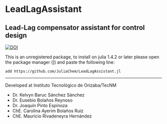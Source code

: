 # LeadLagAssistant
## Lead-Lag compensator assistant for control design

[![DOI](https://zenodo.org/badge/276416389.svg)](https://zenodo.org/badge/latestdoi/276416389)

This is an unregistered package, to install on julia 1.4.2 or later please open the package manager (]) and paste the following line:

``add https://github.com/JuliaChem/LeadLagAssistant.jl``

---
Developed at Instituto Tecnológico de Orizaba/TecNM
  - Dr. Kelvyn Baruc Sánchez Sánchez 
  - Dr. Eusebio Bolaños Reynoso
  - Dr. Joaquín Pinto Espinoza
  - ChE. Carolina Ayerim Bolaños Ruiz
  - ChE. Mauricio Rivadeneyra Hernández
